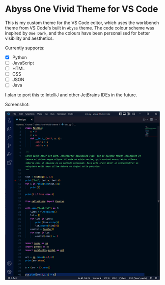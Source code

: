 # Abyss One Vivid Theme for VS Code
This is my custom theme for the VS Code editor, which uses the workbench theme from VS Code's built in `Abyss` theme. The code colour scheme was inspired by `One Dark`, and the colours have been personalised for better visibility and aesthetics.

Currently supports:
- [x] Python
- [ ] JavaScript
- [ ] HTML
- [ ] CSS
- [ ] JSON
- [ ] Java

I plan to port this to IntelliJ and other JetBrains IDEs in the future.

Screenshot:

![Theme Screenshot](screenshot.png)